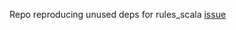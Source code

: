Repo reproducing unused deps for rules_scala [issue](https://github.com/bazel-contrib/rules_scala/issues/1750)
